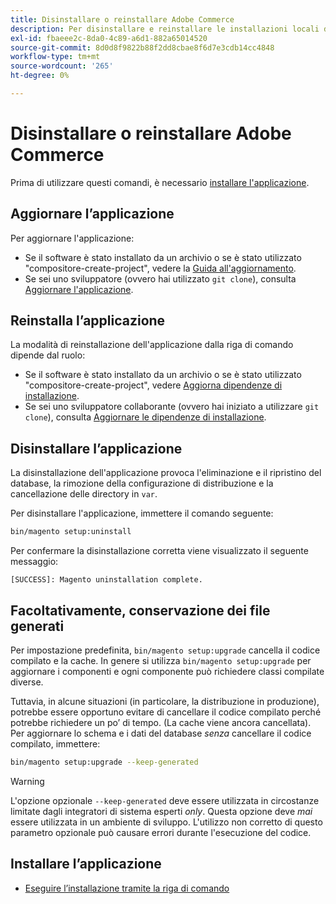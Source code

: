 ```yaml
---
title: Disinstallare o reinstallare Adobe Commerce
description: Per disinstallare e reinstallare le installazioni locali di Adobe Commerce, segui la procedura riportata di seguito.
exl-id: fbaeee2c-8da0-4c89-a6d1-882a65014520
source-git-commit: 8d0d8f9822b88f2dd8cbae8f6d7e3cdb14cc4848
workflow-type: tm+mt
source-wordcount: '265'
ht-degree: 0%

---
```


# Disinstallare o reinstallare Adobe Commerce

Prima di utilizzare questi comandi, è necessario [installare l&#39;applicazione](../tutorials/install.md).

## Aggiornare l’applicazione

Per aggiornare l&#39;applicazione:

* Se il software è stato installato da un archivio o se è stato utilizzato &quot;compositore-create-project&quot;, vedere la [Guida all&#39;aggiornamento](../../upgrade/overview.md).
* Se sei uno sviluppatore (ovvero hai utilizzato `git clone`), consulta [Aggiornare l&#39;applicazione](../../upgrade/developer/git-installs.md).

## Reinstalla l’applicazione

La modalità di reinstallazione dell&#39;applicazione dalla riga di comando dipende dal ruolo:

* Se il software è stato installato da un archivio o se è stato utilizzato &quot;compositore-create-project&quot;, vedere [Aggiorna dipendenze di installazione](https://developer.adobe.com/commerce/contributor/guides/install/update-dependencies/).
* Se sei uno sviluppatore collaborante (ovvero hai iniziato a utilizzare `git clone`), consulta [Aggiornare le dipendenze di installazione](https://developer.adobe.com/commerce/contributor/guides/install/update-dependencies/).

## Disinstallare l’applicazione

La disinstallazione dell&#39;applicazione provoca l&#39;eliminazione e il ripristino del database, la rimozione della configurazione di distribuzione e la cancellazione delle directory in `var`.

Per disinstallare l&#39;applicazione, immettere il comando seguente:

```bash
bin/magento setup:uninstall
```

Per confermare la disinstallazione corretta viene visualizzato il seguente messaggio:

```terminal
[SUCCESS]: Magento uninstallation complete.
```

## Facoltativamente, conservazione dei file generati

Per impostazione predefinita, `bin/magento setup:upgrade` cancella il codice compilato e la cache. In genere si utilizza `bin/magento setup:upgrade` per aggiornare i componenti e ogni componente può richiedere classi compilate diverse.

Tuttavia, in alcune situazioni (in particolare, la distribuzione in produzione), potrebbe essere opportuno evitare di cancellare il codice compilato perché potrebbe richiedere un po’ di tempo. (La cache viene ancora cancellata). Per aggiornare lo schema e i dati del database *senza* cancellare il codice compilato, immettere:

```bash
bin/magento setup:upgrade --keep-generated
```

>[!WARNING]
>
>L&#39;opzione opzionale `--keep-generated` deve essere utilizzata in circostanze limitate dagli integratori di sistema esperti *only*. Questa opzione deve *mai* essere utilizzata in un ambiente di sviluppo. L&#39;utilizzo non corretto di questo parametro opzionale può causare errori durante l&#39;esecuzione del codice.

## Installare l’applicazione

* [Eseguire l’installazione tramite la riga di comando](../advanced.md)
